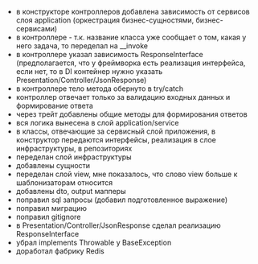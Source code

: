 - в конструкторе контроллеров добавлена зависимость от сервисов слоя application (оркестрация бизнес-сущностями, бизнес-сервисами)
- в контроллере - т.к. название класса уже сообщает о том, какая у него задача, то переделал на __invoke
- в контроллере указал зависимость ResponseInterface (предполагается, что у фреймворка есть реализация интерфейса, если нет, то в DI контейнер нужно указать Presentation/Controller/JsonResponse)
- в контроллере тело метода обернуто в try/catch
- контроллер отвечает только за валидацию входных данных и формирование ответа
- через трейт добавлены общие методы для формирования ответов
- вся логика вынесена в слой application/service
- в классы, отвечающие за сервисный слой приложения, в конструктор передаются интерфейсы, реализация в слое инфраструктуры, в репозиториях
- переделан слой инфраструктуры
- добавлены сущности
- переделан слой view, мне показалось, что слово view больше к шаблонизаторам относится
- добавлены dto, output мапперы
- поправил sql запросы (добавил подготовленное выражение)
- поправил миграцию
- поправил gitignore
- в Presentation/Controller/JsonResponse сделал реализацию ResponseInterface
- убрал implements Throwable у BaseException
- доработал фабрику Redis
